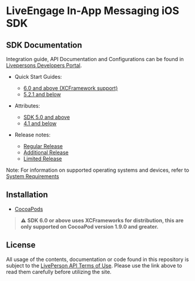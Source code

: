 # LiveEngage In-App Messaging iOS SDK

## SDK Documentation
Integration guide, API Documentation and Configurations can be found in [Livepersons Developers Portal](https://developers.liveperson.com/mobile-app-messaging-sdk-for-ios-overview.html).

* Quick Start Guides:
    -  [6.0 and above (XCFramework support)](https://developers.liveperson.com/mobile-app-messaging-sdk-for-ios-quick-starts-quick-start-6-0-and-up-xcframework-support.html)
    -  [5.2.1 and below](https://developers.liveperson.com/mobile-app-messaging-sdk-for-ios-quick-starts-quick-start-5-2-1-and-below.html)

* Attributes:
    - [SDK 5.0 and above](https://developers.liveperson.com/mobile-app-messaging-sdk-for-ios-sdk-attributes-sdk-5-0-and-above.html)
    - [4.1 and below](https://developers.liveperson.com/mobile-app-messaging-sdk-for-ios-sdk-attributes-sdk-4-1-and-below.html)

* Release notes:
    - [Regular Release](https://developers.liveperson.com/mobile-app-messaging-sdk-for-ios-all-releases-regular-releases.html)
    - [Additional Release](https://developers.liveperson.com/mobile-app-messaging-sdk-for-ios-all-releases-additional-releases.html)
    - [Limited Release](https://developers.liveperson.com/mobile-app-messaging-sdk-for-ios-all-releases-limited-releases.html)

Note: For information on supported operating systems and devices, refer to [System Requirements](https://s3-eu-west-1.amazonaws.com/ce-sr/CA/Admin/Sys+req/System+requirements.pdf)

## Installation
* [CocoaPods](https://github.com/LivePersonInc/iOSPodSpecs)

> :warning:  **SDK 6.0 or above uses XCFrameworks for distribution, this are only supported on CocoaPod version 1.9.0 and greater.**

## License

All usage of the contents, documentation or code found in this repository is subject to the [LivePerson API Terms of Use](https://www.liveperson.com/policies/apitou). Please use the link above to read them carefully before utilizing the site.
